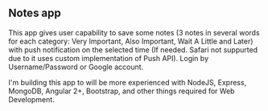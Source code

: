 ## Notes app

This app gives user capability to save some notes (3 notes in several words for each category: Very Important, Also Important, Wait A Little and Later) with push notification on the selected time (If needed. Safari not suppurted due to it uses custom implementation of Push API). Login by Username/Password or Google account.

I'm building this app to will be more experienced with NodeJS, Express, MongoDB, Angular 2+, Bootstrap, and other things required for Web Development.